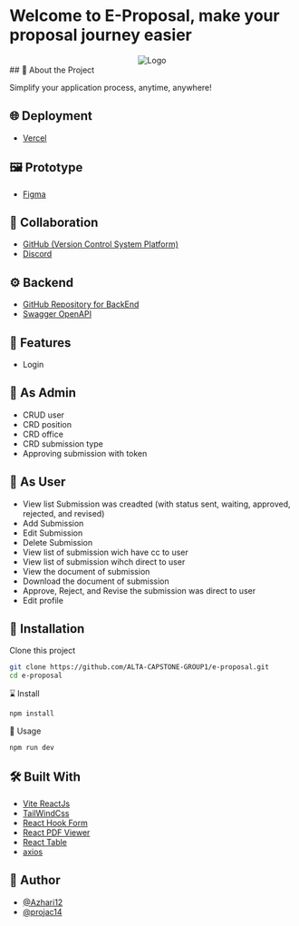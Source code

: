 
# Welcome to E-Proposal, make your proposal journey easier
<div align="center">
  <img src="https://res.cloudinary.com/dc0wgpho2/image/upload/v1684720861/eproplogo_koyqxz.jpg" alt="Logo">
</div>
## 📑 About the Project

Simplify your application process, anytime, anywhere!
## 🌐 Deployment
- [Vercel](https://vercel.com/azhari12/e-proposal-pb3i)

## 🖼 Prototype
- [Figma](https://www.figma.com/file/o8ZmTq7YDpstHXnlLwOwm2/Untitled?type=design&node-id=15%3A12&t=8ihBD1Z9pm1shDTb-1)

## 🤝 Collaboration
- [GitHub (Version Control System Platform)](https://github.com/ALTA-CAPSTONE-GROUP1/e-proposal.git)
- [Discord](discord.com)

## ⚙ Backend
- [GitHub Repository for BackEnd](https://github.com/ALTA-CAPSTONE-GROUP1/e-proposal-BE.git)
- [Swagger OpenAPI](https://app.swaggerhub.com/apis-docs/123ADIYUDA/E-Proposal/1.0.0)

## 🔮 Features
- Login
## 🌟 As Admin
- CRUD user
- CRD position
- CRD office
- CRD submission type
- Approving submission with token
## 🌟 As User
- View list Submission was creadted (with status sent, waiting, approved, rejected, and revised)
- Add Submission
- Edit Submission
- Delete Submission
- View list of submission wich have cc to user
- View list of submission wihch direct to user
- View the document of submission
- Download the document of submission
- Approve, Reject, and Revise the submission was direct to user
- Edit profile

## 🧰 Installation

Clone this project

```bash
git clone https://github.com/ALTA-CAPSTONE-GROUP1/e-proposal.git
cd e-proposal
```
⌛ Install
```bash
npm install
```
🚀 Usage
```bash
npm run dev
```
## 🛠️ Built With
- [Vite ReactJs](https://vitejs.dev/guide/)
- [TailWindCss](https://tailwindcss.com/)
- [React Hook Form](https://react-hook-form.com/)
- [React PDF Viewer](https://react-pdf-viewer.dev/)
- [React Table](https://react-table-v7.tanstack.com/)
- [axios](https://axios-http.com/docs/intro)

## 🤖 Author

- [@Azhari12](https://github.com/Azhari12)
- [@projac14](https://github.com/projack14)


